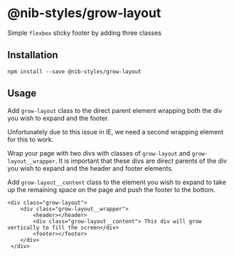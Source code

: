# @nib-styles/grow-layout

Simple `flexbox` sticky footer by adding three classes

## Installation

    npm install --save @nib-styles/grow-layout

## Usage

Add `grow-layout` class to the direct parent element wrapping both the div you wish to expand and the footer.

Unfortunately due to this issue in IE, we need a second wrapping element for this to work.

Wrap your page with two divs with classes of `grow-layout` and `grow-layout__wrapper`. It is important that these divs are direct parents of the div you wish to expand and the header and footer elements.

Add `grow-layout__content` class to the element you wish to expand to take up the remaining space on the page and push the footer to the bottom.

    <div class="grow-layout">
        <div class="grow-layout__wrapper">
            <header></header>
            <div class="grow-layout__content"> This div will grow vertically to fill the screen</div>
            <footer></footer>
        </div>
     </div>
